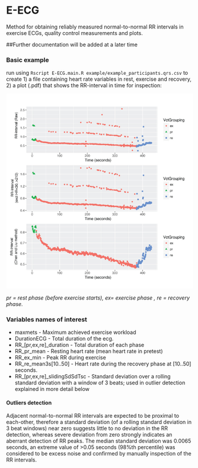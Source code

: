 # E-ECG
Method for obtaining reliably measured normal-to-normal RR intervals in exercise ECGs, quality control measurements and plots.

##Further documentation will be added at a later time

### Basic example
run using `Rscript E-ECG.main.R example/example_participants.qrs.csv` to create 1) a file containing heart rate variables in rest, exercise and recovery, 2) a plot (.pdf) that shows the RR-interval in time for inspection:



![RR](example.jpg "example RR interval profile")


*pr = rest phase (before exercise starts), ex= exercise phase , re = recovery phase.*


### Variables names of interest
- maxmets - Maximum achieved exercise workload
- DurationECG - Total duration of the ecg. 
- RR_[pr,ex,re]_duration - Total duration of each phase 
- RR_pr_mean - Resting heart rate (mean heart rate in pretest)
- RR_ex_min - Peak RR during exercise
- RR_re_mean3s[10..50] - Heart rate during the recovery phase at [10..50] seconds.
- RR_[pr,ex,re]_slidingSdSdTsc - Standard deviation over a rolling standard deviation with a window of 3 beats; used in outlier detection explained in more detail below 

#### Outliers detection
Adjacent normal-to-normal RR intervals are expected to be proximal to each-other, therefore a standard deviation (of a rolling standard deviation in 3 beat windows) near zero suggests little to no deviation in the RR detection, whereas severe deviation from zero strongly indicates an aberrant detection of RR peaks. The median standard deviation was 0.0065 seconds, an extreme value of >0.05 seconds (98%th percentile) was considered to be excess noise and confirmed by manually inspection of the RR intervals.
